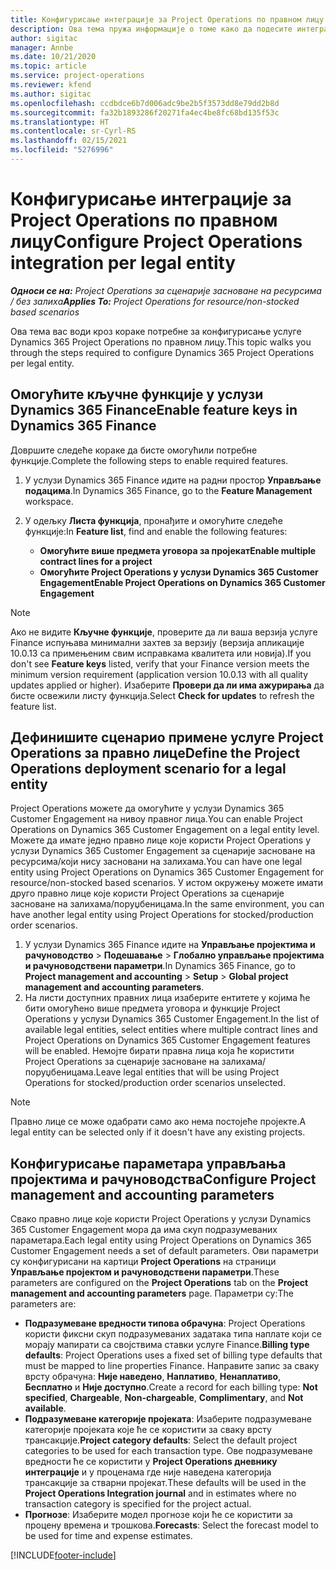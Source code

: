 ```yaml
---
title: Конфигурисање интеграције за Project Operations по правном лицу
description: Ова тема пружа информације о томе како да подесите интеграцију по правном лицу у услузи Project Operations.
author: sigitac
manager: Annbe
ms.date: 10/21/2020
ms.topic: article
ms.service: project-operations
ms.reviewer: kfend
ms.author: sigitac
ms.openlocfilehash: ccdbdce6b7d006adc9be2b5f3573dd8e79dd2b8d
ms.sourcegitcommit: fa32b1893286f20271fa4ec4be8fc68bd135f53c
ms.translationtype: HT
ms.contentlocale: sr-Cyrl-RS
ms.lasthandoff: 02/15/2021
ms.locfileid: "5276996"
---
```

# <a name="configure-project-operations-integration-per-legal-entity"></a><span data-ttu-id="3b64b-103">Конфигурисање интеграције за Project Operations по правном лицу</span><span class="sxs-lookup"><span data-stu-id="3b64b-103">Configure Project Operations integration per legal entity</span></span> 

<span data-ttu-id="3b64b-104">_**Односи се на:** Project Operations за сценарије засноване на ресурсима / без залиха_</span><span class="sxs-lookup"><span data-stu-id="3b64b-104">_**Applies To:** Project Operations for resource/non-stocked based scenarios_</span></span>

<span data-ttu-id="3b64b-105">Ова тема вас води кроз кораке потребне за конфигурисање услуге Dynamics 365 Project Operations по правном лицу.</span><span class="sxs-lookup"><span data-stu-id="3b64b-105">This topic walks you through the steps required to configure Dynamics 365 Project Operations per legal entity.</span></span>

## <a name="enable-feature-keys-in-dynamics-365-finance"></a><span data-ttu-id="3b64b-106">Омогућите кључне функције у услузи Dynamics 365 Finance</span><span class="sxs-lookup"><span data-stu-id="3b64b-106">Enable feature keys in Dynamics 365 Finance</span></span>

<span data-ttu-id="3b64b-107">Довршите следеће кораке да бисте омогућили потребне функције.</span><span class="sxs-lookup"><span data-stu-id="3b64b-107">Complete the following steps to enable required features.</span></span>

1. <span data-ttu-id="3b64b-108">У услузи Dynamics 365 Finance идите на радни простор **Управљање подацима**.</span><span class="sxs-lookup"><span data-stu-id="3b64b-108">In Dynamics 365 Finance, go to the **Feature Management** workspace.</span></span>
2. <span data-ttu-id="3b64b-109">У одељку **Листа функција**, пронађите и омогућите следеће функције:</span><span class="sxs-lookup"><span data-stu-id="3b64b-109">In **Feature list**, find and enable the following features:</span></span>
  
    - <span data-ttu-id="3b64b-110">**Омогућите више предмета уговора за пројекат**</span><span class="sxs-lookup"><span data-stu-id="3b64b-110">**Enable multiple contract lines for a project**</span></span>
    - <span data-ttu-id="3b64b-111">**Омогућите Project Operations у услузи Dynamics 365 Customer Engagement**</span><span class="sxs-lookup"><span data-stu-id="3b64b-111">**Enable Project Operations on Dynamics 365 Customer Engagement**</span></span>

> [!NOTE]
> <span data-ttu-id="3b64b-112">Ако не видите **Кључне функције**, проверите да ли ваша верзија услуге Finance испуњава минимални захтев за верзију (верзија апликације 10.0.13 са примењеним свим исправкама квалитета или новија).</span><span class="sxs-lookup"><span data-stu-id="3b64b-112">If you don't see **Feature keys** listed, verify that your Finance version meets the minimum version requirement (application version 10.0.13 with all quality updates applied or higher).</span></span> <span data-ttu-id="3b64b-113">Изаберите **Провери да ли има ажурирања** да бисте освежили листу функција.</span><span class="sxs-lookup"><span data-stu-id="3b64b-113">Select **Check for updates** to refresh the feature list.</span></span>

## <a name="define-the-project-operations-deployment-scenario-for-a-legal-entity"></a><span data-ttu-id="3b64b-114">Дефинишите сценарио примене услуге Project Operations за правно лице</span><span class="sxs-lookup"><span data-stu-id="3b64b-114">Define the Project Operations deployment scenario for a legal entity</span></span>

<span data-ttu-id="3b64b-115">Project Operations можете да омогућите у услузи Dynamics 365 Customer Engagement на нивоу правног лица.</span><span class="sxs-lookup"><span data-stu-id="3b64b-115">You can enable Project Operations on Dynamics 365 Customer Engagement on a legal entity level.</span></span> <span data-ttu-id="3b64b-116">Можете да имате једно правно лице које користи Project Operations у услузи Dynamics 365 Customer Engagement за сценарије засноване на ресурсима/који нису засновани на залихама.</span><span class="sxs-lookup"><span data-stu-id="3b64b-116">You can have one legal entity using Project Operations on Dynamics 365 Customer Engagement for resource/non-stocked based scenarios.</span></span> <span data-ttu-id="3b64b-117">У истом окружењу можете имати друго правно лице које користи Project Operations за сценарије засноване на залихама/поруџбеницама.</span><span class="sxs-lookup"><span data-stu-id="3b64b-117">In the same environment, you can have another legal entity using Project Operations for stocked/production order scenarios.</span></span>

1. <span data-ttu-id="3b64b-118">У услузи Dynamics 365 Finance идите на **Управљање пројектима и рачуноводство** > **Подешавање** > **Глобално управљање пројектима и рачуноводствени параметри**.</span><span class="sxs-lookup"><span data-stu-id="3b64b-118">In Dynamics 365 Finance, go to **Project management and accounting** > **Setup** > **Global project management and accounting parameters**.</span></span>
2. <span data-ttu-id="3b64b-119">На листи доступних правних лица изаберите ентитете у којима ће бити омогућено више предмета уговора и функције Project Operations у услузи Dynamics 365 Customer Engagement.</span><span class="sxs-lookup"><span data-stu-id="3b64b-119">In the list of available legal entities, select entities where multiple contract lines and Project Operations on Dynamics 365 Customer Engagement features will be enabled.</span></span> <span data-ttu-id="3b64b-120">Немојте бирати правна лица која ће користити Project Operations за сценарије засноване на залихама/поруџбеницама.</span><span class="sxs-lookup"><span data-stu-id="3b64b-120">Leave legal entities that will be using Project Operations for stocked/production order scenarios unselected.</span></span>

> [!NOTE]
> <span data-ttu-id="3b64b-121">Правно лице се може одабрати само ако нема постојеће пројекте.</span><span class="sxs-lookup"><span data-stu-id="3b64b-121">A legal entity can be selected only if it doesn't have any existing projects.</span></span>

## <a name="configure-project-management-and-accounting-parameters"></a><span data-ttu-id="3b64b-122">Конфигурисање параметара управљања пројектима и рачуноводства</span><span class="sxs-lookup"><span data-stu-id="3b64b-122">Configure Project management and accounting parameters</span></span>

<span data-ttu-id="3b64b-123">Свако правно лице које користи Project Operations у услузи Dynamics 365 Customer Engagement мора да има скуп подразумеваних параметара.</span><span class="sxs-lookup"><span data-stu-id="3b64b-123">Each legal entity using Project Operations on Dynamics 365 Customer Engagement needs a set of default parameters.</span></span> <span data-ttu-id="3b64b-124">Ови параметри су конфигурисани на картици **Project Operations** на страници **Управљање пројектом и рачуноводствени параметри**.</span><span class="sxs-lookup"><span data-stu-id="3b64b-124">These parameters are configured on the **Project Operations** tab on the **Project management and accounting parameters** page.</span></span> <span data-ttu-id="3b64b-125">Параметри су:</span><span class="sxs-lookup"><span data-stu-id="3b64b-125">The parameters are:</span></span>

  - <span data-ttu-id="3b64b-126">**Подразумеване вредности типова обрачуна**: Project Operations користи фиксни скуп подразумеваних задатака типа наплате који се морају мапирати са својствима ставки услуге Finance.</span><span class="sxs-lookup"><span data-stu-id="3b64b-126">**Billing type defaults**: Project Operations uses a fixed set of billing type defaults that must be mapped to line properties Finance.</span></span> <span data-ttu-id="3b64b-127">Направите запис за сваку врсту обрачуна: **Није наведено**, **Наплативо**, **Ненаплативо**, **Бесплатно** и **Није доступно**.</span><span class="sxs-lookup"><span data-stu-id="3b64b-127">Create a record for each billing type: **Not specified**, **Chargeable**, **Non-chargeable**, **Complimentary**, and **Not available**.</span></span>
  - <span data-ttu-id="3b64b-128">**Подразумеване категорије пројеката**: Изаберите подразумеване категорије пројеката које ће се користити за сваку врсту трансакције.</span><span class="sxs-lookup"><span data-stu-id="3b64b-128">**Project category defaults**: Select the default project categories to be used for each transaction type.</span></span> <span data-ttu-id="3b64b-129">Ове подразумеване вредности ће се користити у **Project Operations дневнику интеграције** и у проценама где није наведена категорија трансакције за стварни пројекат.</span><span class="sxs-lookup"><span data-stu-id="3b64b-129">These defaults will be used in the **Project Operations Integration journal** and in estimates where no transaction category is specified for the project actual.</span></span>
  - <span data-ttu-id="3b64b-130">**Прогнозе**: Изаберите модел прогнозе који ће се користити за процену времена и трошкова.</span><span class="sxs-lookup"><span data-stu-id="3b64b-130">**Forecasts**: Select the forecast model to be used for time and expense estimates.</span></span>


[!INCLUDE[footer-include](../includes/footer-banner.md)]